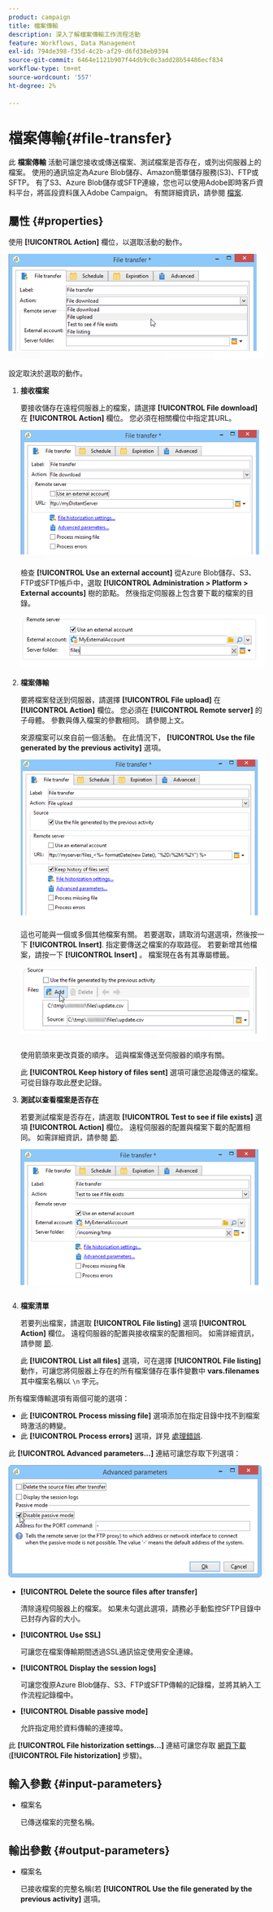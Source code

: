 ```yaml
---
product: campaign
title: 檔案傳輸
description: 深入了解檔案傳輸工作流程活動
feature: Workflows, Data Management
exl-id: 794de398-f35d-4c2b-af29-d6fd38eb9394
source-git-commit: 6464e1121b907f44db9c0c3add28b54486ecf834
workflow-type: tm+mt
source-wordcount: '557'
ht-degree: 2%

---
```


# 檔案傳輸{#file-transfer}

此 **檔案傳輸** 活動可讓您接收或傳送檔案、測試檔案是否存在，或列出伺服器上的檔案。 使用的通訊協定為Azure Blob儲存、Amazon簡單儲存服務(S3)、FTP或SFTP。
有了S3、Azure Blob儲存或SFTP連線，您也可以使用Adobe即時客戶資料平台，將區段資料匯入Adobe Campaign。 有關詳細資訊，請參閱 [檔案](https://experienceleague.adobe.com/docs/experience-platform/destinations/catalog/email-marketing/adobe-campaign.html).

## 屬性 {#properties}

使用 **[!UICONTROL Action]** 欄位，以選取活動的動作。

![](assets/file_transfert_action.png)

設定取決於選取的動作。

1. **接收檔案**

   要接收儲存在遠程伺服器上的檔案，請選擇 **[!UICONTROL File download]** 在 **[!UICONTROL Action]** 欄位。 您必須在相關欄位中指定其URL。

   ![](assets/file_transfert_edit.png)

   檢查 **[!UICONTROL Use an external account]** 從Azure Blob儲存、S3、FTP或SFTP帳戶中，選取 **[!UICONTROL Administration > Platform > External accounts]** 樹的節點。 然後指定伺服器上包含要下載的檔案的目錄。

   ![](assets/file_transfert_edit_external.png)

1. **檔案傳輸**

   要將檔案發送到伺服器，請選擇 **[!UICONTROL File upload]** 在 **[!UICONTROL Action]** 欄位。 您必須在 **[!UICONTROL Remote server]** 的子母體。 參數與傳入檔案的參數相同。 請參閱上文。

   來源檔案可以來自前一個活動。 在此情況下， **[!UICONTROL Use the file generated by the previous activity]** 選項。

   ![](assets/file_transfert_edit_send.png)

   這也可能與一個或多個其他檔案有關。 若要選取，請取消勾選選項，然後按一下 **[!UICONTROL Insert]**. 指定要傳送之檔案的存取路徑。 若要新增其他檔案，請按一下 **[!UICONTROL Insert]** 。 檔案現在各有其專屬標籤。

   ![](assets/file_transfert_source.png)

   使用箭頭來更改頁簽的順序。 這與檔案傳送至伺服器的順序有關。

   此 **[!UICONTROL Keep history of files sent]** 選項可讓您追蹤傳送的檔案。 可從目錄存取此歷史記錄。

1. **測試以查看檔案是否存在**

   若要測試檔案是否存在，請選取 **[!UICONTROL Test to see if file exists]** 選項 **[!UICONTROL Action]** 欄位。 遠程伺服器的配置與檔案下載的配置相同。 如需詳細資訊，請參閱 [節](#properties).

   ![](assets/file_transfert_edit_test.png)

1. **檔案清單**

   若要列出檔案，請選取 **[!UICONTROL File listing]** 選項 **[!UICONTROL Action]** 欄位。 遠程伺服器的配置與接收檔案的配置相同。 如需詳細資訊，請參閱 [節](#properties).

   此 **[!UICONTROL List all files]** 選項，可在選擇 **[!UICONTROL File listing]** 動作，可讓您將伺服器上存在的所有檔案儲存在事件變數中 **vars.filenames** 其中檔案名稱以 `\n` 字元。

所有檔案傳輸選項有兩個可能的選項：

* 此 **[!UICONTROL Process missing file]** 選項添加在指定目錄中找不到檔案時激活的轉變。
* 此 **[!UICONTROL Process errors]** 選項，詳見 [處理錯誤](monitor-workflow-execution.md#processing-errors).

此 **[!UICONTROL Advanced parameters...]** 連結可讓您存取下列選項：

![](assets/file_transfert_advanced.png)

* **[!UICONTROL Delete the source files after transfer]**

   清除遠程伺服器上的檔案。 如果未勾選此選項，請務必手動監控SFTP目錄中已封存內容的大小。

* **[!UICONTROL Use SSL]**

   可讓您在檔案傳輸期間透過SSL通訊協定使用安全連線。

* **[!UICONTROL Display the session logs]**

   可讓您復原Azure Blob儲存、S3、FTP或SFTP傳輸的記錄檔，並將其納入工作流程記錄檔中。

* **[!UICONTROL Disable passive mode]**

   允許指定用於資料傳輸的連接埠。

此 **[!UICONTROL File historization settings...]** 連結可讓您存取 [網頁下載](web-download.md) (**[!UICONTROL File historization]** 步驟)。

## 輸入參數 {#input-parameters}

* 檔案名

   已傳送檔案的完整名稱。

## 輸出參數 {#output-parameters}

* 檔案名

   已接收檔案的完整名稱(若 **[!UICONTROL Use the file generated by the previous activity]** 選項。

